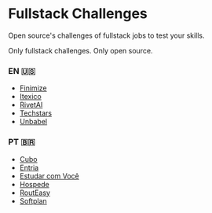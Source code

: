 # Fullstack Challenges

Open source's challenges of fullstack jobs to test your skills.

Only fullstack challenges. Only open source.

### EN :us:
- [Finimize](https://github.com/finimize/fullstack-dev-challenge)
- [Itexico](https://github.com/itexico/interview-codingchallenge-fsjs)
- [RivetAI](https://github.com/endcue/fullstack-challenge)
- [Techstars](https://github.com/techstars/full-stack-challenge)
- [Unbabel](https://github.com/Unbabel/fullstack-coding-challenge)

### PT :brazil:
- [Cubo](https://github.com/cubonetwork/fullstack-challenge)
- [Entria](https://github.com/entria/jobs/blob/master/fullstack/challenge.md)
- [Estudar com Você ](https://github.com/estudarcomvoce/fullstack-challenge)
- [Hospede](https://github.com/hospede/fullstack-challenge)
- [RoutEasy](https://github.com/RoutEasy/challenge-fullstack)
- [Softplan](https://github.com/g-cpa-squad-produto/softplan-desafio-fullstack)
